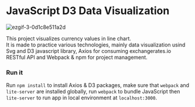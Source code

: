 # JavaScript D3 Data Visualization


![ezgif-3-0d1c8e511a2d](https://user-images.githubusercontent.com/50466059/71636503-9a2ecf00-2c31-11ea-890b-d0c6a8c3aecd.png)

This project visualizes currency values in line chart. 
<br>
It is made to practice various technologies, mainly data visualization usind Svg and D3 javascript library, Axios for consuming exchangerates.io RESTful API and Webpack & npm for project management.

### Run it
Run `npm install` to install Axios & D3 packages, make sure that `webpack` and `lite-server` are installed globally, run `webpack` to bundle JavaScript then `lite-server` to run app in local environment at `localhost:3000`.
